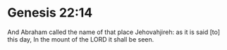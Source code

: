 # Genesis 22:14

And Abraham called the name of that place Jehovahjireh: as it is said [to] this day, In the mount of the LORD it shall be seen.